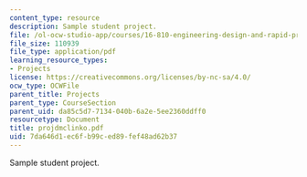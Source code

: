 ```yaml
---
content_type: resource
description: Sample student project.
file: /ol-ocw-studio-app/courses/16-810-engineering-design-and-rapid-prototyping-january-iap-2007/7da646d1ec6fb99ced89fef48ad62b37_projdmclinko.pdf
file_size: 110939
file_type: application/pdf
learning_resource_types:
- Projects
license: https://creativecommons.org/licenses/by-nc-sa/4.0/
ocw_type: OCWFile
parent_title: Projects
parent_type: CourseSection
parent_uid: da85c5d7-7134-040b-6a2e-5ee2360ddff0
resourcetype: Document
title: projdmclinko.pdf
uid: 7da646d1-ec6f-b99c-ed89-fef48ad62b37
---
```

Sample student project.
